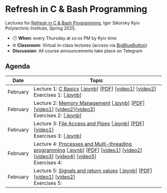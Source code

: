 # Refresh in C & Bash Programming

Lectures for [Refresh in C & Bash Programming](https://ai4ci.eu/course/refresh-in-c-bash-programming/), Igor Sikorsky Kyiv Polytechnic Institute, Spring 2025.

<!-- - Instructor: Yuriy Kochura -->
- 🕒 **When**: every Thursday at xx:xx PM by Kyiv time 
- 🌐 **Classroom**:  Virtual in-class lectures (access via [BigBlueButton]())
- **Discussion**: All course announcements take place on Telegram
<!-- - Contact: [iuriy.kochura@gmail.com](mailto:iuriy.kochura@gmail.com) -->

## Agenda

| Date | Topic |
| ---- | ----- |
| February  |  Lecture 1: [C Basics](https://ai4ci-kpi.github.io/Refresh-in-C/presentations/Lecture_1_C_Basics.slides.html#/) [[.ipynb](https://github.com/ai4ci-kpi/Refresh-in-C/blob/main/Lecture_1_C_Basics.ipynb)] [[PDF](https://github.com/ai4ci-kpi/Refresh-in-C/blob/main/pdf/Lecture_1_C_Basics-1.pdf)] [[video1](https://www.youtube.com/watch?v=dTp0c41XnrQ)] [[video2](https://www.youtube.com/watch?v=aP1ijjeZc24)] <br> Exercises 1: [[.ipynb](https://github.com/ai4ci-kpi/Refresh-in-C/blob/main/exercises/Exercises_C_Basics.ipynb)]|
| February | Lecture 2: [Memory Management](https://ai4ci-kpi.github.io/Refresh-in-C/presentations/Lecture_2_Memory_Management.slides.html#/) [[.ipynb](https://github.com/ai4ci-kpi/Refresh-in-C/blob/main/Lecture_2_Memory_Management.ipynb)] [[PDF](https://github.com/ai4ci-kpi/Refresh-in-C/blob/main/pdf/Lecture_2_Memory_Management.pdf)] [[video1](https://www.youtube.com/watch?v=_8-ht2AKyH4)] [[video2](https://www.youtube.com/watch?v=5OJRqkYbK-4)][[video3](https://www.youtube.com/watch?v=xDVC3wKjS64)] <br> Exercises 2: [[.ipynb](https://github.com/ai4ci-kpi/Refresh-in-C/blob/main/exercises/Exercises_Memory_Management.ipynb)]  |
| February  |  Lecture 3: [File Access and Pipes](https://ai4ci-kpi.github.io/Refresh-in-C/presentations/Lecture_3_File_Access_and_Pipes.slides.html#/) [[.ipynb](https://github.com/ai4ci-kpi/Refresh-in-C/blob/main/Lecture_3_File_Access_and_Pipes.ipynb)] [[PDF](https://github.com/ai4ci-kpi/Refresh-in-C/blob/main/pdf/Lecture_3_File_Access_and_Pipes.pdf)] [[video1](https://www.youtube.com/watch?v=Mqb2dVRe0uo)]  <br> Exercises 3: [[.ipynb](https://github.com/ai4ci-kpi/Refresh-in-C/blob/main/exercises/Exercises_File_Access_and_Pipes.ipynb)] |
| February  |  Lecture 4: [Processes and Multi-threading programming](https://ai4ci-kpi.github.io/Refresh-in-C/presentations/Lecture_4_Processes_and_Multi_threading_programming.slides.html#/) [[.ipynb](https://github.com/ai4ci-kpi/Refresh-in-C/blob/main/Lecture_4_Processes_and_Multi_threading_programming.ipynb)] [[PDF](https://github.com/ai4ci-kpi/Refresh-in-C/blob/main/pdf/Lecture_4_Processes_and_Multi_threading_programming.pdf)] [[video1](https://www.youtube.com/watch?v=cex9XrZCU14&list=PLfqABt5AS4FkW5mOn2Tn9ZZLLDwA3kZUY)] [[video2](https://youtu.be/PZrQ4eGm-hM?si=4M9bl3R9F1UXlZUe)] [[video3](https://youtu.be/d9s_d28yJq0?si=R-6NXao9sN1dkVLa)] [[video4](https://youtu.be/IKG1P4rgm54?si=cGHCQiKxbYaj1zcp)] [[video5](https://youtu.be/oq29KUy29iQ?si=bYs40U_KTBNtSQk5)] <br> Exercises 4: |
| February  |  Lecture 5: [Signals and return values](https://ai4ci-kpi.github.io/Refresh-in-C/presentations/Lecture_5_Signals_and_return_values.slides.html#/) [[.ipynb](https://github.com/ai4ci-kpi/Refresh-in-C/blob/main/Lecture_5_Signals_and_return_values.ipynb)] [[PDF](https://github.com/ai4ci-kpi/Refresh-in-C/blob/main/pdf/Lecture_5_Signals_and_return_values.pdf)] [[video1](https://www.youtube.com/watch?v=5We_HtLlAbs)] [[video2](https://www.youtube.com/watch?v=jF-1eFhyz1U)] <br> Exercises 5:  |



<!-- | February  |  Lecture 1: [Introduction][] [[PDF][]] | -->